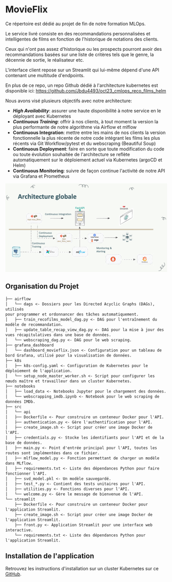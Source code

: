 # MovieFlix

Ce répertoire est dédié au projet de fin de notre formation MLOps.

Le service livré consiste en des recommandations personnalisées et intelligentes de films en fonction de l'historique de notations des clients.

Ceux qui n'ont pas assez d'historique ou les prospects pourront avoir des recommandations basées sur une liste de critères tels que le genre, la décennie de sortie, le réalisateur etc.

L'interface client repose sur un Streamlit qui lui-même dépend d'une API contenant une multitude d'endpoints.

En plus de ce repo, un repo Github dédié à l'architecture kubernetes est disponible ici: https://github.com/Jbdu4493/oct23_cmlops_reco_films_helm

Nous avons visé plusieurs objectifs avec notre architecture:
 - **_High Availability_**: assurer une haute disponibilité à notre service en le déployant avec Kubernetes
 - _**Continuous Training**_: offrir à nos clients, à tout moment la version la plus performante de notre algorithme via Airflow et mlflow
 - **Continuous Integration**: mettre entre les mains de nos clients la version fonctionnelle la plus récente de notre code intégrant les films les plus récents via Git Workflow/pytest et du webscraping (Beautiful Soup)
 - **Continuous Deployment**: faire en sorte que toute modification du code ou toute évolution souhaitée de l'architecture se reflète automatiquement sur le déploiement actuel via Kubernetes (argoCD et Helm)
 - **Continuous Monitoring**: suivre de façon continue l'activité de notre API via Grafana et Prometheus

![Screenshot](https://github.com/Chadiboulos/movie-recommander/blob/main/notebooks/Architecture.png?raw=true)


## Organisation du Projet

```
├── airflow
│   └── dags <- Dossiers pour les Directed Acyclic Graphs (DAGs), utilisés                                                                                                                                      pour programmer et ordonnancer des tâches automatiquement.
│   ├── train_recofilms_model_dag.py <- DAG pour l'entraînement du modèle de recommandation.
│   ├── update_table_recap_view_dag.py <- DAG pour la mise à jour des vues récapitulatives dans une base de données.
│   └── webscraping_dag.py <- DAG pour le web scraping.
├── grafana_dashboard
│   └── dashboard_movieflix.json <- Configuration pour un tableau de bord Grafana, utilisé pour la visualisation de données.
├── k8s
│   ├── k8s-config.yaml <- Configuration de Kubernetes pour le déploiement de l'application.
│   └── setup_node_master_worker.sh <- Script pour configurer les nœuds maître et travailleur dans un cluster Kubernetes.
├── notebooks
│   ├── load_data <- Notebooks Jupyter pour le chargement des données.
│   └── webscrapping_imdb.ipynb <- Notebook pour le web scraping de données IMDb.
├── src
│   └── api
│   ├── Dockerfile <- Pour construire un conteneur Docker pour l'API.
│   ├── authentication.py <- Gère l'authentification pour l'API.
│   ├── create_image.sh <- Script pour créer une image Docker de l'API.
│   ├── credentials.py <- Stocke les identifiants pour l'API et de la base de données.
│   ├── main.py <- Point d'entrée principal pour l'API, toutes les routes sont implémentées dans ce fichier.
│   ├── mlflow_model.py <- Fonction permettant de charger un modèle dans MLflow.
│   ├── requirements.txt <- Liste des dépendances Python pour faire fonctionner l'API.
│   ├── svd_model.pkl <- Un modèle sauvegardé.
│   ├── test_*.py <- Contient des tests unitaires pour l'API.
│   ├── utilities.py <- Fonctions diverses pour l'API.
│   └── welcome.py <- Gère le message de bienvenue de l'API.
└── streamlit
    ├── Dockerfile <- Pour construire un conteneur Docker pour l'application Streamlit.
    ├── create_image.sh <- Script pour créer une image Docker de l'application Streamlit.
    ├── front.py <- Application Streamlit pour une interface web interactive.
    └── requirements.txt <- Liste des dépendances Python pour l'application Streamlit.
```

## Installation de l'application

Retrouvez les instructions d'installation sur un cluster Kubernetes sur ce [GitHub](https://github.com/Jbdu4493/oct23_cmlops_reco_films_helm).
